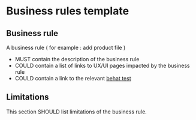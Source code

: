 # Business rules template

## Business rule&#x20;

A business rule ( for example : add product file )&#x20;

* MUST contain the description of the business rule
* COULD contain a list of links to UX/UI pages impacted by the business rule
* COULD contain a link to the relevant [behat test](https://github.com/PrestaShop/PrestaShop/blob/develop/tests/Integration/README.md)



## Limitations

This section SHOULD list limitations of the business rule.&#x20;
